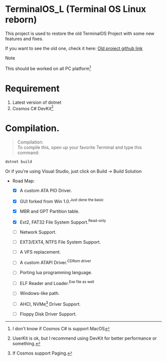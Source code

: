 # TerminalOS_L (Terminal OS Linux reborn)
This project is used to restore the old TerminalOS Project with some new features and fixes.

If you want to see the old one, check it here: [Old project github link](https://github.com/CodeCs1/TerminalOS-v1-C-)

> [!NOTE]
> This should be worked on all PC platform[^1]

# Requirement
1. Latest version of dotnet 
2. Cosmos C# DevKit[^2]

# Compilation.
> Compilation:<br>
To compile this, open up your favorite Terminal and type this command:
```sh
dotnet build
```
Or if you're using Visual Studio, just click on Build -> Build Solution

* Road Map:
    - [x] A custom ATA PIO Driver.
    - [x] GUI forked from Win 1.0.<sup>Just done the basic</sup>
    - [x] MBR and GPT Partition table.
    - [x] Ext2, FAT32 File System Support.<sup>Read-only</sup>
    - [ ] Network Support.
    - [ ] EXT3/EXT4, NTFS File System Support.
    - [ ] A VFS replacement.
    - [ ] A custom ATAPI Driver.<sup>CDRom driver</sup>
    - [ ] Porting lua programming language.
    - [ ] ELF Reader and Loader.<sup>Exe file as well</sup>
    - [ ] Windows-like path.
    - [ ] AHCI, NVMe[^3] Driver Support.
    - [ ] Floppy Disk Driver Support.


[^1]: I don't know if Cosmos C# is support MacOS
[^2]: UserKit is ok, but I recommend using DevKit for better performance or something.
[^3]: If Cosmos support Paging.
